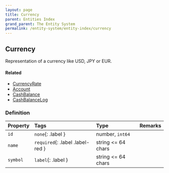 ```yaml
---
layout: page
title: Currency
parent: Entities Index
grand_parent: The Entity System
permalink: /entity-system/entity-index/currency
---
```


## Currency
Representation of a currency like USD, JPY or EUR.

#### Related
- [CurrencyRate]({{site.baseurl}}/entity-system/entity-index/CurrencyRate)
- [Account]({{site.baseurl}}/entity-system/entity-index/account)
- [CashBalance]({{site.baseurl}}/entity-system/entity-index/cashbalance)
- [CashBalanceLog]({{site.baseurl}}/entity-system/entity-index/cashbalancelog)

### Definition

| Property | Tags | Type | Remarks
|:---------|:-----|:-----|:-------
| `id` | `none`{: .label } | number, `int64` | 
| `name` | `required`{: .label .label-red } | string <= 64 chars | 
| `symbol` | `label`{: .label } | string <= 64 chars | 